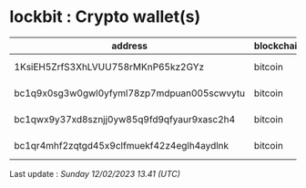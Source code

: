 # lockbit : Crypto wallet(s)

| address | blockchain | Balance |
|---|---|---|
| 1KsiEH5ZrfS3XhLVUU758rMKnP65kz2GYz | bitcoin | $ 60110 |
| bc1q9x0sg3w0gwl0yfyml78zp7mdpuan005scwvytu | bitcoin | $ 119181 |
| bc1qwx9y37xd8sznjj0yw85q9fd9qfyaur9xasc2h4 | bitcoin | $ 16417 |
| bc1qr4mhf2zqtgd45x9clfmuekf42z4eglh4aydlnk | bitcoin | $ 19513 |

Last update : _Sunday 12/02/2023 13.41 (UTC)_

